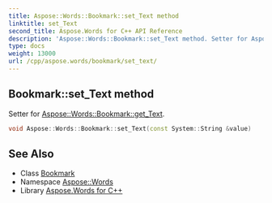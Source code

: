 ```yaml
---
title: Aspose::Words::Bookmark::set_Text method
linktitle: set_Text
second_title: Aspose.Words for C++ API Reference
description: 'Aspose::Words::Bookmark::set_Text method. Setter for Aspose::Words::Bookmark::get_Text in C++.'
type: docs
weight: 13000
url: /cpp/aspose.words/bookmark/set_text/
---
```

## Bookmark::set_Text method


Setter for [Aspose::Words::Bookmark::get_Text](../get_text/).

```cpp
void Aspose::Words::Bookmark::set_Text(const System::String &value)
```

## See Also

* Class [Bookmark](../)
* Namespace [Aspose::Words](../../)
* Library [Aspose.Words for C++](../../../)
